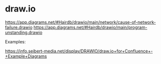 # draw.io



https://app.diagrams.net/#Hairdb/drawio/main/network/cause-of-network-failure.drawio
https://app.diagrams.net/#Hairdb/drawio/main/program-unstanding.drawio


Examples:

https://info.seibert-media.net/display/DRAWIO/draw.io+for+Confluence+-+Example+Diagrams
